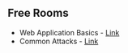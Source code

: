 ## Free Rooms
* Web Application Basics - [Link](https://tryhackme.com/r/room/webapplicationbasics)
* Common Attacks - [Link](https://tryhackme.com/r/room/commonattacks)
